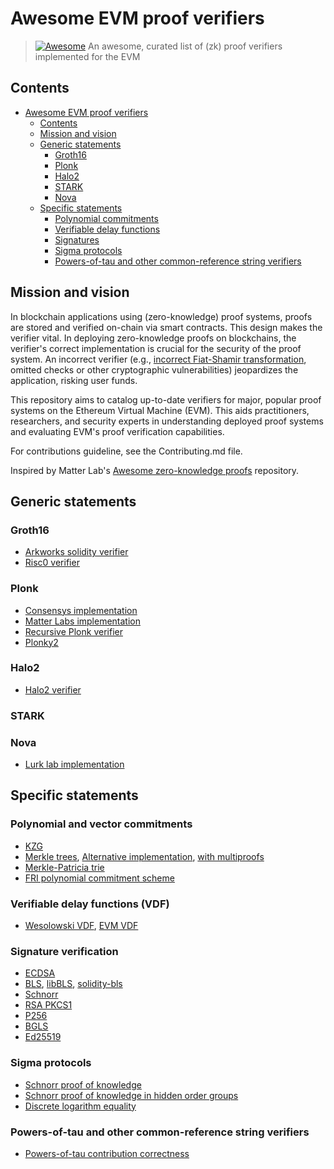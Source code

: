 # Awesome EVM proof verifiers

> [![Awesome](https://awesome.re/badge.svg)](https://awesome.re)
> An awesome, curated list of (zk) proof verifiers implemented for the EVM

## Contents

- [Awesome EVM proof verifiers](#awesome-evm-proof-verifiers)
  - [Contents](#contents)
  - [Mission and vision](#mission-and-vision)
  - [Generic statements](#generic-statements)
    - [Groth16](#groth16)
    - [Plonk](#plonk)
    - [Halo2](#halo2)
    - [STARK](#stark)
    - [Nova](#nova)
  - [Specific statements](#specific-statements)
    - [Polynomial commitments](#polynomial-and-vector-commitments)
    - [Verifiable delay functions](#verifiable-delay-functions-vdf)
    - [Signatures](#signature-verification)
    - [Sigma protocols](#sigma-protocols)
    - [Powers-of-tau and other common-reference string verifiers](#powers-of-tau-and-other-common-reference-string-verifiers)
    

## Mission and vision
In blockchain applications using (zero-knowledge) proof systems, proofs are stored and verified on-chain via smart contracts. This design makes the verifier vital. In deploying zero-knowledge proofs on blockchains, the verifier's correct implementation is crucial for the security of the proof system. An incorrect verifier (e.g., [incorrect Fiat-Shamir transformation](https://eprint.iacr.org/2023/691.pdf), omitted checks or other cryptographic vulnerabilities) jeopardizes the application, risking user funds.

This repository aims to catalog up-to-date verifiers for major, popular proof systems on the Ethereum Virtual Machine (EVM). This aids practitioners, researchers, and security experts in understanding deployed proof systems and evaluating EVM's proof verification capabilities.

For contributions guideline, see the Contributing.md file.

Inspired by Matter Lab's [Awesome zero-knowledge proofs](https://github.com/matter-labs/awesome-zero-knowledge-proofs) repository.

## Generic statements

### Groth16
- [Arkworks solidity verifier](https://github.com/Tetration-Lab/arkworks-solidity-verifier)
- [Risc0 verifier](https://github.com/risc0/risc0/tree/main/bonsai/ethereum/contracts)
### Plonk
- [Consensys implementation](https://github.com/Consensys/plonk-solidity-audit)
- [Matter Labs implementation](https://github.com/matter-labs/solidity_plonk_verifier)
- [Recursive Plonk verifier](https://github.com/fluidex/solidity_recursive_plonk_verifier)
- [Plonky2](https://github.com/polymerdao/plonky2-solidity-verifier)
### Halo2
- [Halo2 verifier](https://github.com/privacy-scaling-explorations/halo2_solidity_verifier)
### STARK
### Nova
- [Lurk lab implementation](https://github.com/lurk-lab/solidity-verifier)

## Specific statements

### Polynomial and vector commitments 
- [KZG](https://github.com/weijiekoh/libkzg) 
- [Merkle trees](https://github.com/miguelmota/merkletreejs-solidity), [Alternative implementation](https://github.com/ameensol/merkle-tree-solidity), [with multiproofs](https://github.com/miguelmota/merkletreejs-multiproof-solidity)
- [Merkle-Patricia trie](https://github.com/lorenzb/proveth)
- [FRI polynomial commitment scheme](https://etherscan.io/address/0x3e6118da317f7a433031f03bb71ab870d87dd2dd#code) 

### Verifiable delay functions (VDF)
- [Wesolowski VDF](https://github.com/0xProject/VDF), [EVM VDF](https://github.com/kilic/evmvdf)

### Signature verification
- [ECDSA](https://github.com/miguelmota/sol-ecverify)
- [BLS](https://github.com/gakonst/solidity-bls), [libBLS](https://github.com/skalenetwork/libBLS), [solidity-bls](https://github.com/razor-network/solidity-bls)
- [Schnorr](https://github.com/noot/schnorr-verify)
- [RSA PKCS1](https://github.com/adria0/SolRsaVerify)
- [P256](https://github.com/alembic-tech/P256-verify-signature)
- [BGLS](https://github.com/Project-Arda/bgls-on-evm)
- [Ed25519](https://github.com/chengwenxi/Ed25519)

### Sigma protocols
- [Schnorr proof of knowledge](https://github.com/HarryR/solcrypto)
- [Schnorr proof of knowledge in hidden order groups](https://github.com/a16z/cicada)
- [Discrete logarithm equality](https://github.com/PhilippSchindler/EthDKG/blob/master/contracts/ETHDKG.sol#L400C9-L420C9)

### Powers-of-tau and other common-reference string verifiers
- [Powers-of-tau contribution correctness](https://github.com/a16z/evm-powers-of-tau)